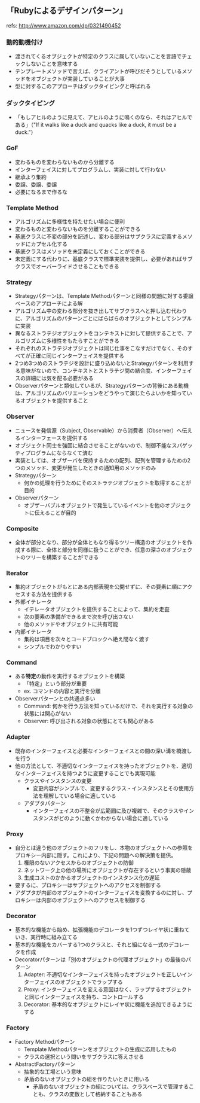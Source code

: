 ## 「Rubyによるデザインパターン」

refs: http://www.amazon.com/dp/0321490452

### 動的動機付け
* 渡されてくるオブジェクトが特定のクラスに属していないことを言語でチェックしないことを意味する
* テンプレートメソッドで言えば、クライアントが呼びだそうとしているメソッドをオブジェクトが実装していることが大事
* 型に対するこのアプローチはダックタイピングと呼ばれる

### ダックタイピング
* 「もしアヒルのように見えて、アヒルのように鳴くのなら、それはアヒルである」（"If it walks like a duck and quacks like a duck, it must be a duck."）

### GoF
* 変わるものを変わらないものから分離する
* インターフェイスに対してプログラムし、実装に対して行わない
* 継承より集約
* 委譲、委譲、委譲
* 必要になるまで作るな

### Template Method
* アルゴリズムに多様性を持たせたい場合に便利
* 変わるものと変わらないものを分離することができる
* 基底クラスに不変の部分を記述し、変わる部分はサブクラスに定義するメソッドにカプセル化する
* 基底クラスはメソッドを未定義にしておくことができる
* 未定義にする代わりに、基底クラスで標準実装を提供し、必要があればサブクラスでオーバーライドさせることもできる

### Strategy
* Strategyパターンは、Template Methodパターンと同様の問題に対する委譲ベースのアプローチによる解
* アルゴリズム中の変わる部分を抜き出してサブクラスへと押し込む代わりに、アルゴリズムのパターンごとにばらばらのオブジェクトとしてシンプルに実装
* 異なるストラテジオブジェクトをコンテキストに対して提供することで、アルゴリズムに多様性をもたらすことができる
* それぞれのストラテジオブジェクトは同じ仕事をこなすだけでなく、そのすべてが正確に同じインターフェイスを提供する
* 2つめ3つめのストラテジを設計に盛り込めないとStrategyパターンを利用する意味がないので、コンテキストとストラテジ間の結合度、インターフェイスの詳細には気を配る必要がある
* Observerパターンと類似しているが、Strategyパターンの背後にある動機は、アルゴリズムのバリエーションをどうやって演じたらよいかを知っているオブジェクトを提供すること

### Observer
* ニュースを発信源（Subject, Observable）から消費者（Observer）へ伝えるインターフェースを提供する
* オブジェクト同士を強固に結合させることがないので、制御不能なスパゲッティプログラムにならなくて済む
* 実装としては、オブザーバを保持するための配列、配列を管理するための2つのメソッド、変更が発生したときの通知用のメソッドのみ
* Strategyパターン
  * 何かの処理を行うためにそのストラテジオブジェクトを取得することが目的
* Observerパターン
  * オブザーバブルオブジェクトで発生しているイベントを他のオブジェクトに伝えることが目的

### Composite
* 全体が部分となり、部分が全体ともなり得るツリー構造のオブジェクトを作成する際に、全体と部分を同様に扱うことができ、任意の深さのオブジェクトのツリーを構築することができる

### Iterator
* 集約オブジェクトがもとにある内部表現を公開せずに、その要素に順にアクセスする方法を提供する
* 外部イテレータ
  * イテレータオブジェクトを提供することによって、集約を走査
  * 次の要素の準備ができるまで次を呼び出さない
  * 他のメソッドやオブジェクトに共有可能
* 内部イテレータ
  * 集約は項目を次々とコードブロックへ絶え間なく渡す
  * シンプルでわかりやすい

### Command
* ある**特定**の動作を実行するオブジェクトを構築
  * 「特定」という部分が重要
  * ex. コマンドの内容と実行を分離
* Observerパターンとの共通点多い
  * Command: 何かを行う方法を知っているだけで、それを実行する対象の状態には関心がない
  * Observer: 呼び出される対象の状態にとても関心がある

### Adapter
* 既存のインターフェイスと必要なインターフェイスとの間の深い溝を橋渡しを行う
* 他の方法として、不適切なインターフェイスを持ったオブジェクトを、適切なインターフェイスを持つように変更することでも実現可能
  * クラスやインスタンスの変更
    * 変更内容がシンプルで、変更するクラス・インスタンスとその使用方法を理解している場合に適している
  * アダプタパターン
    * インターフェイスの不整合が広範囲に及び複雑で、そのクラスやインスタンスがどのように動くかわからない場合に適している

### Proxy
* 自分とは違う他のオブジェクトのフリをし、本物のオブジェクトへの参照をプロキシー内部に隠す。これにより、下記の問題への解決策を提供。
  1. 権限のないアクセスからのオブジェクトの防御
  1. ネットワーク上の他の場所にオブジェクトが存在するという事実の隠蔽
  1. 生成コストのかかるオブジェクトのインスタンス化の遅延
* 要するに、プロキシーはサブジェクトへのアクセスを制御する
* アダプタが内部のオブジェクトのインターフェイスを変換するのに対し、プロキシーは内部のオブジェクトへのアクセスを制御する

### Decorator
* 基本的な機能から始め、拡張機能のデコレータを1つずつレイヤ状に重ねていき、実行時に組み立てる
* 基本的な機能をカバーする1つのクラスと、それと組になる一式のデコレータを作成
* Decoratorパターンは「別のオブジェクトの代理オブジェクト」の最後のパターン
  1. Adapter: 不適切なインターフェイスを持ったオブジェクトを正しいインターフェイスのオブジェクトでラップする
  1. Proxy: インターフェイスを変える意図はなく、ラップするオブジェクトと同じインターフェイスを持ち、コントロールする
  1. Decorator: 基本的なオブジェクトにレイヤ状に機能を追加できるようにする

### Factory
* Factory Methodパターン
  * Template Methodパターンをオブジェクトの生成に応用したもの
  * クラスの選択という問いをサブクラスに答えさせる
* AbstractFactoryパターン
  * 抽象的な工場という意味
  * 矛盾のないオブジェクトの組を作りたいときに用いる
    * 矛盾のないオブジェクトの組については、クラスベースで管理することも、クラスの変数として格納することもある
